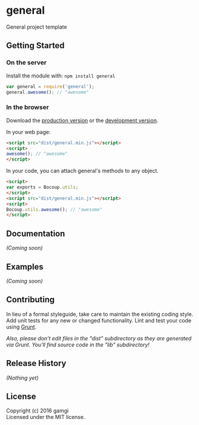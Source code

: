 # general

General project template

## Getting Started
### On the server
Install the module with: `npm install general`

```javascript
var general = require('general');
general.awesome(); // "awesome"
```

### In the browser
Download the [production version][min] or the [development version][max].

[min]: https://raw.github.com/pietu/js-general/master/dist/general.min.js
[max]: https://raw.github.com/pietu/js-general/master/dist/general.js

In your web page:

```html
<script src="dist/general.min.js"></script>
<script>
awesome(); // "awesome"
</script>
```

In your code, you can attach general's methods to any object.

```html
<script>
var exports = Bocoup.utils;
</script>
<script src="dist/general.min.js"></script>
<script>
Bocoup.utils.awesome(); // "awesome"
</script>
```

## Documentation
_(Coming soon)_

## Examples
_(Coming soon)_

## Contributing
In lieu of a formal styleguide, take care to maintain the existing coding style. Add unit tests for any new or changed functionality. Lint and test your code using [Grunt](http://gruntjs.com/).

_Also, please don't edit files in the "dist" subdirectory as they are generated via Grunt. You'll find source code in the "lib" subdirectory!_

## Release History
_(Nothing yet)_

## License
Copyright (c) 2016 gamgi  
Licensed under the MIT license.
